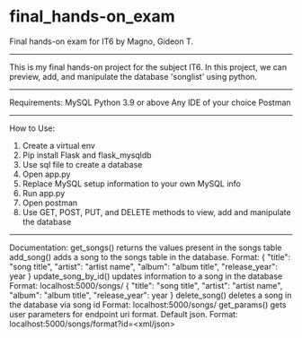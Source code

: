 # final_hands-on_exam
Final hands-on exam for IT6
by Magno, Gideon T.

******************************************************************************************
This is my final hands-on project for the subject IT6.
In this project, we can preview, add, and manipulate the database 'songlist' using python.
******************************************************************************************
Requirements:
MySQL
Python 3.9 or above
Any IDE of your choice
Postman
******************************************************************************************
How to Use:
1. Create a virtual env 
2. Pip install Flask and flask_mysqldb
3. Use sql file to create a database
4. Open app.py
5. Replace MySQL setup information to your own MySQL info
6. Run app.py
7. Open postman
8. Use GET, POST, PUT, and DELETE methods to view, add and manipulate the database
******************************************************************************************
Documentation:
get_songs() returns the values present in the songs table
add_song() adds a song to the songs table in the database. 
    Format: 
    {
        "title": "song title",
        "artist": "artist name",
        "album": "album title",
        "release_year": year
    }
update_song_by_id() updates information to a song in the database
    Format: localhost:5000/songs/<song id>
    {
        "title": "song title",
        "artist": "artist name",
        "album": "album title",
        "release_year": year
    }
delete_song() deletes a song in the database via song id
    Format: localhost:5000/songs/<song id>
get_params() gets user parameters for endpoint uri format. Default json.
    Format: localhost:5000/songs/format?id=<xml/json>